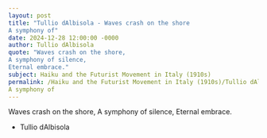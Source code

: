 ```yaml
---
layout: post
title: "Tullio dAlbisola - Waves crash on the shore
A symphony of"
date: 2024-12-28 12:00:00 -0000
author: Tullio dAlbisola
quote: "Waves crash on the shore,
A symphony of silence,
Eternal embrace."
subject: Haiku and the Futurist Movement in Italy (1910s)
permalink: /Haiku and the Futurist Movement in Italy (1910s)/Tullio dAlbisola/Tullio dAlbisola - Waves crash on the shore
A symphony of
---
```


Waves crash on the shore,
A symphony of silence,
Eternal embrace.

- Tullio dAlbisola
